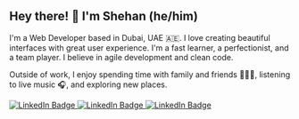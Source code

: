 ## Hey there! 👋 I'm Shehan (he/him)

I'm a Web Developer based in Dubai, UAE 🇦🇪. I love creating beautiful interfaces with great user experience. I'm a fast learner, a perfectionist, and a team player. I believe in agile development and clean code. 

Outside of work, I enjoy spending time with family and friends 👨‍👩‍👦, listening to live music 🎧, and exploring new places.


<a href="https://www.linkedin.com/in/dmcshehan" target="_blank">
    <img src="https://img.shields.io/badge/Connect With me-blue?style=for-the-badge&logo=linkedin&logoColor=white" alt="LinkedIn Badge"/>
</a>
<a href="mailto:dmcshehan@outlook.com">
    <img src="https://img.shields.io/badge/Send Me an Email-EA4335?style=for-the-badge&logo=gmail&logoColor=white" alt="LinkedIn Badge"/>
</a>
<a href="https://www.dmcshehan.com/" target="_blank">
    <img src="https://img.shields.io/badge/My portfolio-black?style=for-the-badge" alt="LinkedIn Badge"/>
</a>
  
